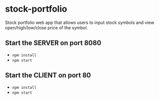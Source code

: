 # stock-portfolio
Stock portfolio web app that allows users to input stock symbols and view open/high/low/close price of the symbol.


## Start the SERVER on port 8080
* `npm install`
* `npm start`

## Start the CLIENT on port 80
* `npm install`
* `npm start`

